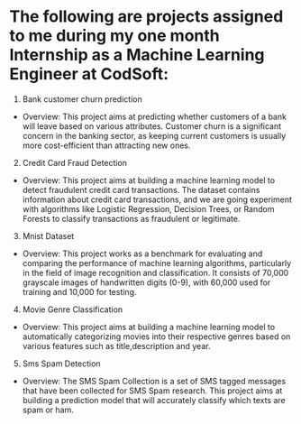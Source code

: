# The following are projects assigned to me during my one month Internship as a Machine Learning Engineer at CodSoft:

1. Bank customer churn prediction  
   
  - Overview:
   This project aims at predicting whether customers of a bank will leave based on various attributes. Customer churn is a significant concern in the banking sector, 
   as keeping current customers is usually more cost-efficient than attracting new ones.

2. Credit Card Fraud Detection
   
- Overview:
  This project aims at building a machine learning model to detect fraudulent credit card transactions. The dataset contains information about credit card transactions, and we 
  are going experiment with algorithms like Logistic Regression, Decision Trees, or Random Forests to classify transactions as fraudulent or legitimate.

3. Mnist Dataset
- Overview:
This project works as a  benchmark for evaluating and comparing the performance of machine learning algorithms, particularly in the field of image recognition and classification. It consists of 70,000 grayscale images of handwritten digits (0-9), with 60,000 used for training and 10,000 for testing.
   
4. Movie Genre Classification
- Overview:
  This project aims at building a machine learning model to automatically categorizing movies into their respective genres based on various features such as title,description and year. 

5. Sms Spam Detection

- Overview:
  The SMS Spam Collection is a set of SMS tagged messages that have been collected for SMS Spam research.
  This project aims at building a prediction model that will accurately classify which texts are spam or ham.
 
